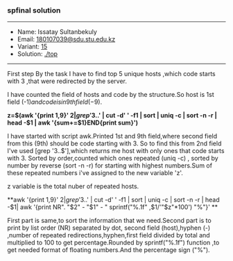 ### spfinal solution

***
* Name: Issatay Sultanbekuly
* Email: 180107039@sdu.stu.edu.kz
* Variant: [15](../variants/variant15.md)
* Solution: [./top](./top)
***

First step 
By the task I have to find top 5 unique hosts ,which code starts with 3 ,that were redirected by the server.

I have counted the field of hosts and code by the structure.So host is 1st field (-1$) and code is in 9th field (-9$).

**z=$(awk '{print $1,$9}' $2 | grep '3..$' | cut -d' ' -f1 | sort | uniq -c | sort -n -r | head -$1 | awk '{sum+=$1}END{print sum}')**

I have started with script awk.Printed 1st and 9th field,where second field from this (9th) should be code starting with 3. So to find this from 2nd field I've used [grep '3..$'],which returns me host with only ones that code starts with 3. Sorted by order,counted which ones repeated (uniq -c) , sorted by number by reverse (sort -n -r) for starting with highest numbers.Sum of these repeated numbers i've assigned to the new variable 'z'.

z variable is the total nuber of repeated hosts.

**awk '{print $1,$9}' $2 | grep '3..$' | cut -d' ' -f1 | sort | uniq -c | sort -n -r | head -$1| awk '{print NR". "$2" - "$1" - " sprintf("%.1f" ,$1/'"$z"*100') "%"}' **

First part is same,to sort the information that we need.Second part is to print by list order (NR) separated by dot, second field (host),hyphen (-) ,number of repeated redirections,hyphen,first field divided by total and multiplied to 100 to get percentage.Rounded by sprintf("%.1f") function ,to get needed format of floating numbers.And the percentage sign ("%").


